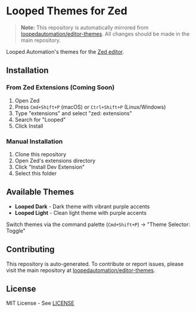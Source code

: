 # Looped Themes for Zed

> **Note:** This repository is automatically mirrored from [loopedautomation/editor-themes](https://github.com/loopedautomation/editor-themes). All changes should be made in the main repository.

Looped Automation's themes for the [Zed editor](https://zed.dev/).

## Installation

### From Zed Extensions (Coming Soon)

1. Open Zed
2. Press `Cmd+Shift+P` (macOS) or `Ctrl+Shift+P` (Linux/Windows)
3. Type "extensions" and select "zed: extensions"
4. Search for "Looped"
5. Click Install

### Manual Installation

1. Clone this repository
2. Open Zed's extensions directory
3. Click "Install Dev Extension"
4. Select this folder

## Available Themes

- **Looped Dark** - Dark theme with vibrant purple accents
- **Looped Light** - Clean light theme with purple accents

Switch themes via the command palette (`Cmd+Shift+P`) → "Theme Selector: Toggle"

## Contributing

This repository is auto-generated. To contribute or report issues, please visit the main repository at [loopedautomation/editor-themes](https://github.com/loopedautomation/editor-themes).

## License

MIT License - See [LICENSE](https://github.com/loopedautomation/editor-themes/blob/main/LICENSE)